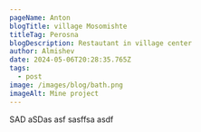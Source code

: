 ```yaml
---
pageName: Anton
blogTitle: village Mosomishte
titleTag: Perosna
blogDescription: Restautant in village center
author: Almishev
date: 2024-05-06T20:28:35.765Z
tags:
  - post
image: /images/blog/bath.png
imageAlt: Mine project
---
```

S﻿AD aSDas asf sasffsa asdf